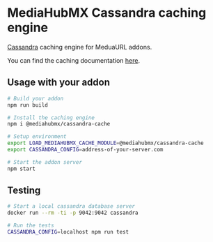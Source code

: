 # MediaHubMX Cassandra caching engine

[Cassandra](https://cassandra.apache.org/) caching engine for MeduaURL addons.

You can find the caching documentation [here](https://github.com/MediaHubMXMX/mediahubmx-js/blob/main/docs/caching.md).

## Usage with your addon

```bash
# Build your addon
npm run build

# Install the caching engine
npm i @mediahubmx/cassandra-cache

# Setup environment
export LOAD_MEDIAHUBMX_CACHE_MODULE=@mediahubmx/cassandra-cache
export CASSANDRA_CONFIG=address-of-your-server.com

# Start the addon server
npm start
```

## Testing

```bash
# Start a local cassandra database server
docker run --rm -ti -p 9042:9042 cassandra

# Run the tests
CASSANDRA_CONFIG=localhost npm run test
```

